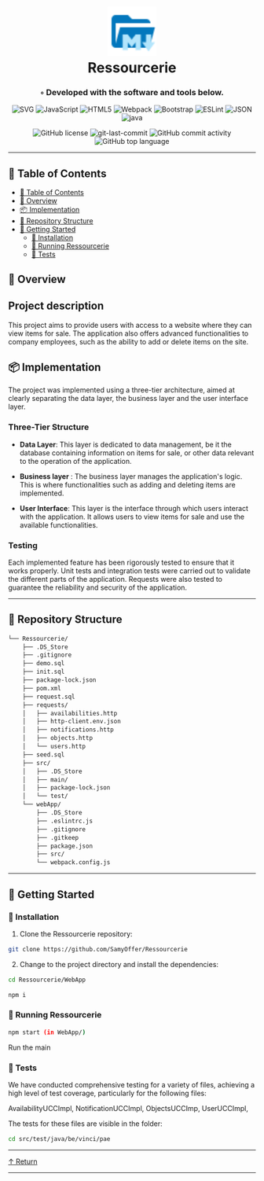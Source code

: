 <div align="center">
<h1 align="center">
<img src="https://raw.githubusercontent.com/PKief/vscode-material-icon-theme/ec559a9f6bfd399b82bb44393651661b08aaf7ba/icons/folder-markdown-open.svg" width="100" />
<br>Ressourcerie</h1>
<h3>◦ Developed with the software and tools below.</h3>

<p align="center">
<img src="https://img.shields.io/badge/SVG-FFB13B.svg?style&logo=SVG&logoColor=black" alt="SVG" />
<img src="https://img.shields.io/badge/JavaScript-F7DF1E.svg?style&logo=JavaScript&logoColor=black" alt="JavaScript" />
<img src="https://img.shields.io/badge/HTML5-E34F26.svg?style&logo=HTML5&logoColor=white" alt="HTML5" />
<img src="https://img.shields.io/badge/Webpack-8DD6F9.svg?style&logo=Webpack&logoColor=black" alt="Webpack" />

<img src="https://img.shields.io/badge/Bootstrap-7952B3.svg?style&logo=Bootstrap&logoColor=white" alt="Bootstrap" />
<img src="https://img.shields.io/badge/ESLint-4B32C3.svg?style&logo=ESLint&logoColor=white" alt="ESLint" />
<img src="https://img.shields.io/badge/JSON-000000.svg?style&logo=JSON&logoColor=white" alt="JSON" />
<img src="https://img.shields.io/badge/java-%23ED8B00.svg?style&logo=openjdk&logoColor=white" alt="java" />
</p>
<img src="https://img.shields.io/github/license/SamyOffer/Ressourcerie?style&color=5D6D7E" alt="GitHub license" />
<img src="https://img.shields.io/github/last-commit/SamyOffer/Ressourcerie?style&color=5D6D7E" alt="git-last-commit" />
<img src="https://img.shields.io/github/commit-activity/m/SamyOffer/Ressourcerie?style&color=5D6D7E" alt="GitHub commit activity" />
<img src="https://img.shields.io/github/languages/top/SamyOffer/Ressourcerie?style&color=5D6D7E" alt="GitHub top language" />
</div>

---

## 📖 Table of Contents
- [📖 Table of Contents](#-table-of-contents)
- [📍 Overview](#-overview)
- [📦 Implementation](#-implementation)
- [📂 Repository Structure](#-repository-structure)
- [🚀 Getting Started](#-getting-started)
    - [🔧 Installation](#-installation)
    - [🤖 Running Ressourcerie](#-running-Ressourcerie)
    - [🧪 Tests](#-tests)


## 📍 Overview

## Project description

This project aims to provide users with access to a website where they can view items for sale. The application also offers advanced functionalities to company employees, such as the ability to add or delete items on the site.

## 📦 Implementation

The project was implemented using a three-tier architecture, aimed at clearly separating the data layer, the business layer and the user interface layer.

### Three-Tier Structure

- **Data Layer**: This layer is dedicated to data management, be it the database containing information on items for sale, or other data relevant to the operation of the application.

- **Business layer** : The business layer manages the application's logic. This is where functionalities such as adding and deleting items are implemented.

- **User Interface**: This layer is the interface through which users interact with the application. It allows users to view items for sale and use the available functionalities.

### Testing

Each implemented feature has been rigorously tested to ensure that it works properly. Unit tests and integration tests were carried out to validate the different parts of the application. Requests were also tested to guarantee the reliability and security of the application.


---

## 📂 Repository Structure

```sh
└── Ressourcerie/
    ├── .DS_Store
    ├── .gitignore
    ├── demo.sql
    ├── init.sql
    ├── package-lock.json
    ├── pom.xml
    ├── request.sql
    ├── requests/
    │   ├── availabilities.http
    │   ├── http-client.env.json
    │   ├── notifications.http
    │   ├── objects.http
    │   └── users.http
    ├── seed.sql
    ├── src/
    │   ├── .DS_Store
    │   ├── main/
    │   ├── package-lock.json
    │   └── test/
    └── webApp/
        ├── .DS_Store
        ├── .eslintrc.js
        ├── .gitignore
        ├── .gitkeep
        ├── package.json
        ├── src/
        └── webpack.config.js
```

---

## 🚀 Getting Started

### 🔧 Installation

1. Clone the Ressourcerie repository:
```sh
git clone https://github.com/SamyOffer/Ressourcerie
```

2. Change to the project directory and install the dependencies:
```sh
cd Ressourcerie/WebApp
```
```sh
npm i 
```

### 🤖 Running Ressourcerie

```sh
npm start (in WebApp/)
```
Run the main 

### 🧪 Tests

We have conducted comprehensive testing for a variety of files, achieving a high level of test coverage, particularly for the following files:

AvailabilityUCCImpl,
NotificationUCCImpl,
ObjectsUCCImp, 
UserUCCImpl,

The tests for these files are visible in the folder: 
```sh
cd src/test/java/be/vinci/pae
```
---

[↑ Return](#Top)

---

